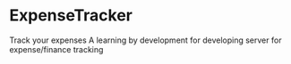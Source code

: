 # ExpenseTracker
Track your expenses
A learning by development for developing server for expense/finance tracking
